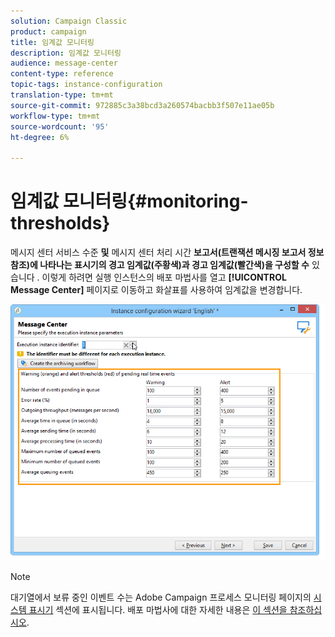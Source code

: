 ```yaml
---
solution: Campaign Classic
product: campaign
title: 임계값 모니터링
description: 임계값 모니터링
audience: message-center
content-type: reference
topic-tags: instance-configuration
translation-type: tm+mt
source-git-commit: 972885c3a38bcd3a260574bacbb3f507e11ae05b
workflow-type: tm+mt
source-wordcount: '95'
ht-degree: 6%

---
```



# 임계값 모니터링{#monitoring-thresholds}

메시지 센터 서비스 수준 **및** 메시지 센터 처리 시간 **보고서(트랜잭션 메시징 보고서 정보 참조)에 나타나는 표시기의 경고 임계값(주황색)과 경고 임계값(빨간색)을 구성할 수** 있습니다 [](../../message-center/using/about-transactional-messaging-reports.md). 이렇게 하려면 실행 인스턴스의 배포 마법사를 열고 **[!UICONTROL Message Center]** 페이지로 이동하고 화살표를 사용하여 임계값을 변경합니다.

![](assets/messagecenter_monitor_events_001.png)

>[!NOTE]
>
>대기열에서 보류 중인 이벤트 수는 Adobe Campaign 프로세스 모니터링 페이지의 [시스템 표시기](../../production/using/monitoring-processes.md#system-indicators) 섹션에 표시됩니다. 배포 마법사에 대한 자세한 내용은 [이 섹션을 참조하십시오](../../installation/using/deploying-an-instance.md#deployment-wizard).

